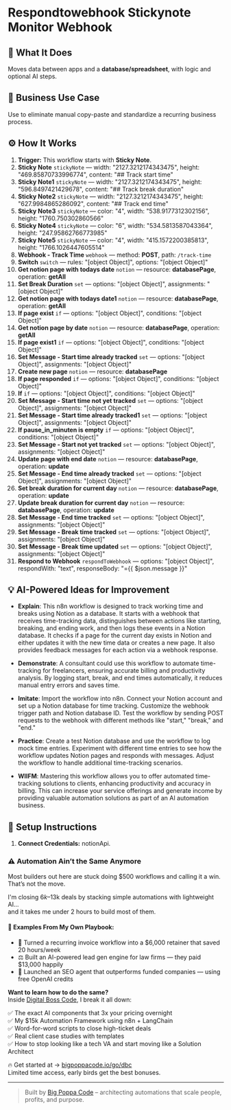# Respondtowebhook Stickynote Monitor Webhook
## 🚀 What It Does
Moves data between apps and a **database/spreadsheet**, with logic and optional AI steps.

## 💼 Business Use Case
Use to eliminate manual copy-paste and standardize a recurring business process.

## ⚙️ How It Works
1. **Trigger:** This workflow starts with **Sticky Note**.
2. **Sticky Note** `stickyNote` — width: "2127.3212174343475", height: "469.85870733996774", content: "## Track start time"
3. **Sticky Note1** `stickyNote` — width: "2127.3212174343475", height: "596.8497421429678", content: "## Track break duration"
4. **Sticky Note2** `stickyNote` — width: "2127.3212174343475", height: "627.9984865286092", content: "## Track end time"
5. **Sticky Note3** `stickyNote` — color: "4", width: "538.9177312302156", height: "1760.750302860566"
6. **Sticky Note4** `stickyNote` — color: "6", width: "534.5813587043364", height: "247.95862766773985"
7. **Sticky Note5** `stickyNote` — color: "4", width: "415.1572200385813", height: "1766.1026447605514"
8. **Webhook - Track Time** `webhook` — method: **POST**, path: `/track-time`
9. **Switch** `switch` — rules: "[object Object]", options: "[object Object]"
10. **Get notion page with todays date** `notion` — resource: **databasePage**, operation: **getAll**
11. **Set Break Duration** `set` — options: "[object Object]", assignments: "[object Object]"
12. **Get notion page with todays date1** `notion` — resource: **databasePage**, operation: **getAll**
13. **If page exist** `if` — options: "[object Object]", conditions: "[object Object]"
14. **Get notion page by date** `notion` — resource: **databasePage**, operation: **getAll**
15. **If page exist1** `if` — options: "[object Object]", conditions: "[object Object]"
16. **Set Message - Start time already tracked** `set` — options: "[object Object]", assignments: "[object Object]"
17. **Create new page** `notion` — resource: **databasePage**
18. **If page responded** `if` — options: "[object Object]", conditions: "[object Object]"
19. **If** `if` — options: "[object Object]", conditions: "[object Object]"
20. **Set Message - Start time not yet tracked** `set` — options: "[object Object]", assignments: "[object Object]"
21. **Set Message - Start time already tracked1** `set` — options: "[object Object]", assignments: "[object Object]"
22. **If pause_in_minuten is empty** `if` — options: "[object Object]", conditions: "[object Object]"
23. **Set Message - Start not yet tracked** `set` — options: "[object Object]", assignments: "[object Object]"
24. **Update page with end date** `notion` — resource: **databasePage**, operation: **update**
25. **Set Message - End time already tracked** `set` — options: "[object Object]", assignments: "[object Object]"
26. **Set break duration for current day** `notion` — resource: **databasePage**, operation: **update**
27. **Update break duration for current day** `notion` — resource: **databasePage**, operation: **update**
28. **Set Message - End time tracked** `set` — options: "[object Object]", assignments: "[object Object]"
29. **Set Message - Break time tracked** `set` — options: "[object Object]", assignments: "[object Object]"
30. **Set Message - Break time updated** `set` — options: "[object Object]", assignments: "[object Object]"
31. **Respond to Webhook** `respondToWebhook` — options: "[object Object]", respondWith: "text", responseBody: "={{ $json.message }}"

## 💡 AI-Powered Ideas for Improvement
- **Explain**: This n8n workflow is designed to track working time and breaks using Notion as a database. It starts with a webhook that receives time-tracking data, distinguishes between actions like starting, breaking, and ending work, and then logs these events in a Notion database. It checks if a page for the current day exists in Notion and either updates it with the new time data or creates a new page. It also provides feedback messages for each action via a webhook response.

- **Demonstrate**: A consultant could use this workflow to automate time-tracking for freelancers, ensuring accurate billing and productivity analysis. By logging start, break, and end times automatically, it reduces manual entry errors and saves time.

- **Imitate**: Import the workflow into n8n. Connect your Notion account and set up a Notion database for time tracking. Customize the webhook trigger path and Notion database ID. Test the workflow by sending POST requests to the webhook with different methods like "start," "break," and "end."

- **Practice**: Create a test Notion database and use the workflow to log mock time entries. Experiment with different time entries to see how the workflow updates Notion pages and responds with messages. Adjust the workflow to handle additional time-tracking scenarios.

- **WIIFM**: Mastering this workflow allows you to offer automated time-tracking solutions to clients, enhancing productivity and accuracy in billing. This can increase your service offerings and generate income by providing valuable automation solutions as part of an AI automation business.

## 🔧 Setup Instructions
1. **Connect Credentials:** notionApi.

### ⚠️ Automation Ain’t the Same Anymore

Most builders out here are stuck doing $500 workflows and calling it a win.  
That’s not the move.  

I'm closing $6k–$13k deals by stacking simple automations with lightweight AI...  
and it takes me under 2 hours to build most of them.

#### 🧠 Examples From My Own Playbook:
- 🔁 Turned a recurring invoice workflow into a $6,000 retainer that saved 20 hours/week  
- ⚖️ Built an AI-powered lead gen engine for law firms — they paid $13,000 happily  
- 🚀 Launched an SEO agent that outperforms funded companies — using free OpenAI credits  

**Want to learn how to do the same?**  
Inside [Digital Boss Code](https://bigpoppacode.io/go/dbc), I break it all down:

✅ The exact AI components that 3x your pricing overnight  
✅ My $15k Automation Framework using n8n + LangChain  
✅ Word-for-word scripts to close high-ticket deals  
✅ Real client case studies with templates  
✅ How to stop looking like a tech VA and start moving like a Solution Architect  

🔥 Get started at → [bigpoppacode.io/go/dbc](https://bigpoppacode.io/go/dbc)  
Limited time access, early birds get the best bonuses.

---
> Built by [Big Poppa Code](https://bigpoppacode.io) – architecting automations that scale people, profits, and purpose.
